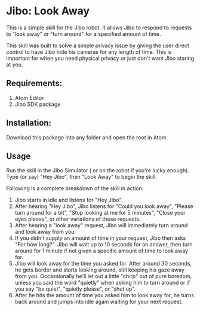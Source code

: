 # Jibo: Look Away

This is a simple skill for the Jibo robot. It allows Jibo to respond to requests to "look away" or "turn around" for a specified amount of time.

This skill was built to solve a simple privacy issue by giving the user direct control to have Jibo hide his cameras for any length of time. This is important for when you need physical privacy or just don't want Jibo staring at you.

## Requirements:

1. Atom Editor
2. Jibo SDK package

## Installation:

Download this package into any folder and open the root in Atom.

## Usage

Run the skill in the Jibo Simulator ( or on the robot if you're lucky enough). Type (or say) "Hey Jibo", then "Look Away" to begin the skill.

Following is a complete breakdown of the skill in action:

1. Jibo starts in idle and listens for "Hey Jibo".
2. After hearing "Hey Jibo", Jibo listens for "Could you look away", "Please turn around for a bit", "Stop looking at me for 5 minutes", "Close your eyes please", or other variations of these requests.
3. After hearing a "look away" request, Jibo will immediately turn around and look away from you.
4. If you didn't supply an amount of time in your request, Jibo then asks "For how long?". Jibo will wait up to 10 seconds for an answer, then turn around for 1 minute if not given a specific amount of time to look away for.
5. Jibo will look away for the time you asked for. After around 30 seconds, he gets border and starts looking around, still keeping his gaze away from you. Occassionally he'll let out a little "chirp" out of pure boredom, unless you said the word "quietly" when asking him to turn around or if you say "be quiet", "quietly please", or "shut up".
6. After he hits the amount of time you asked him to look away for, he turns back around and jumps into idle again waiting for your next request.
